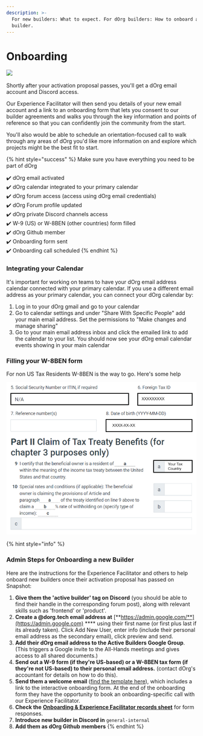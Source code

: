 ```yaml
---
description: >-
  For new builders: What to expect. For dOrg builders: How to onboard a new
  builder.
---
```


# Onboarding

![](https://media4.giphy.com/media/3oEduUtBxr9wzS0DZu/giphy.gif?cid=ecf05e47oo0m24vbyfz5wb19bu7zdoer71xe9ptup4oerddh\&rid=giphy.gif\&ct=g)

Shortly after your activation proposal passes, you'll get a dOrg email account and Discord access.

Our Experience Facilitator will then send you details of your new email account and a link to an onboarding form that lets you consent to our builder agreements and walks you through the key information and points of reference so that you can confidently join the community from the start.

You'll also would be able to schedule an orientation-focused call to walk through any areas of dOrg you'd like more information on and explore which projects might be the best fit to start.

{% hint style="success" %}
Make sure you have everything you need to be part of dOrg&#x20;

✔️ dOrg email activated\
✔️ dOrg calendar integrated to your primary calendar \
✔️ dOrg forum access (access using dOrg email credentials)\
✔️ dOrg Forum profile updated \
✔️ dOrg private Discord channels access \
✔️ W-9 (US) or W-8BEN (other countries) form filled\
✔️ dOrg Github member\
✔️ Onboarding form sent \
✔️ Onboarding call scheduled
{% endhint %}

### Integrating your Calendar

It's important for working on teams to have your dOrg email address calendar connected with your primary calendar. If you use a different email address as your primary calendar, you can connect your dOrg calendar by:

1. Log in to your dOrg gmail and go to your calendar
2. Go to calendar settings and under "Share With Specific People" add your main email address. Set the permissions to "Make changes and manage sharing"
3. Go to your main email address inbox and click the emailed link to add the calendar to your list. You should now see your dOrg email calendar events showing in your main calendar

### Filling your W-8BEN form

For non US Tax Residents W-8BEN is the way to go. Here's some help&#x20;

![](../.gitbook/assets/unnamed.jpg)

{% hint style="info" %}
### Admin Steps for Onboarding a new Builder

Here are the instructions for the Experience Facilitator and others to help onboard new builders once their activation proposal has passed on Snapshot:

1. **Give them the 'active builder' tag on** **Discord** (you should be able to find their handle in the corresponding forum post), along with relevant skills such as 'frontend' or 'product'.&#x20;
2. **Create a @dorg.tech email address at** [**https://admin.google.com/**](https://admin.google.com) **** using their first name (or first plus last if its already taken). Click Add New User, enter info (include their personal email address as the secondary email), click preview and send.
3. **Add their dOrg email address to the Active Builders Google Group**. (This triggers a Google invite to the All-Hands meetings and gives access to all shared documents.)
4. **Send out a W-9 form (if they're US-based) or a W-8BEN tax form (if they're not US-based) to their personal email address.** (contact dOrg's accountant for details on how to do this).
5. **Send them a welcome email** ([find the template here](https://forum.dorg.tech/t/new-builder-onboarding-email-template/242)), which includes a link to the interactive onboarding form. At the end of the onboarding form they have the opportunity to book an onboarding-specific call with our Experience Facilitator.
6. **Check the** [**Onboarding & Experience Facilitator records sheet**](https://docs.google.com/spreadsheets/d/1dJEASJk7orOm50cb8Nnye-X3DsVUHVdt2xJ0T45R0nw/edit?usp=sharing) for form responses.
7. **Introduce new builder in Discord in** `general-internal`
8. **Add them as dOrg Github members**&#x20;
{% endhint %}

